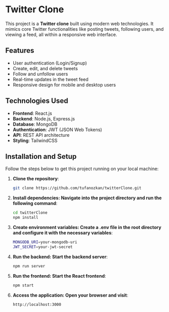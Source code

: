 # Twitter Clone

This project is a **Twitter clone** built using modern web technologies. It mimics core Twitter functionalities like posting tweets, following users, and viewing a feed, all within a responsive web interface.

## Features
- User authentication (Login/Signup)
- Create, edit, and delete tweets
- Follow and unfollow users
- Real-time updates in the tweet feed
- Responsive design for mobile and desktop users

## Technologies Used
- **Frontend**: React.js
- **Backend**: Node.js, Express.js
- **Database**: MongoDB
- **Authentication**: JWT (JSON Web Tokens)
- **API**: REST API architecture
- **Styling**: TailwindCSS

## Installation and Setup
Follow the steps below to get this project running on your local machine:

1. **Clone the repository**:
   ```bash
   git clone https://github.com/tufanozkan/twitterClone.git
2. **Install dependencies: Navigate into the project directory and run the following command**:
   ```bash
   cd twitterClone
   npm install
4. **Create environment variables: Create a .env file in the root directory and configure it with the necessary variables**:
   ```bash
   MONGODB_URI=your-mongodb-uri
   JWT_SECRET=your-jwt-secret
6. **Run the backend: Start the backend server**:
   ```bash
   npm run server
7. **Run the frontend: Start the React frontend**:
   ```bash
   npm start
8. **Access the application: Open your browser and visit**:
   ```bash
   http://localhost:3000

